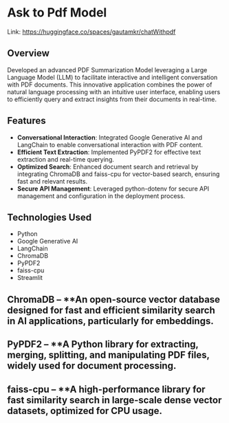 

# Ask to Pdf Model

 Link:  https://huggingface.co/spaces/gautamkr/chatWithpdf <!-- Replace with the actual link to your model -->

## Overview
Developed an advanced PDF Summarization Model leveraging a Large Language Model (LLM) to facilitate interactive and intelligent conversation with PDF documents. This innovative application combines the power of natural language processing with an intuitive user interface, enabling users to efficiently query and extract insights from their documents in real-time.

## Features
- **Conversational Interaction**: Integrated Google Generative AI and LangChain to enable conversational interaction with PDF content.
- **Efficient Text Extraction**: Implemented PyPDF2 for effective text extraction and real-time querying.
- **Optimized Search**: Enhanced document search and retrieval by integrating ChromaDB and faiss-cpu for vector-based search, ensuring fast and relevant results.
- **Secure API Management**: Leveraged python-dotenv for secure API management and configuration in the deployment process.

## Technologies Used
- Python
- Google Generative AI
- LangChain
- ChromaDB
- PyPDF2
- faiss-cpu
- Streamlit

## ChromaDB – **An open-source vector database designed for fast and efficient similarity search in AI applications, particularly for embeddings.
## PyPDF2 – **A Python library for extracting, merging, splitting, and manipulating PDF files, widely used for document processing.
## faiss-cpu – **A high-performance library for fast similarity search in large-scale dense vector datasets, optimized for CPU usage.
